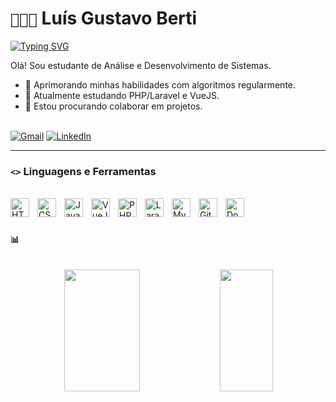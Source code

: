  # <code>👨🏻‍💻</code> Luís Gustavo Berti

[![Typing SVG](https://readme-typing-svg.demolab.com?font=Fira+Code&weight=700&size=20&duration=3000&pause=1000&color=EC0B43&lines=Web+Developer;Full+Stack)](https://git.io/typing-svg)

Olá! Sou estudante de Análise e Desenvolvimento de Sistemas.
- 🔭 Aprimorando minhas habilidades com algoritmos regularmente.
- 🌱 Atualmente estudando PHP/Laravel e VueJS.
- 🤝 Estou procurando colaborar em projetos.



<br>

<div align="left">
  <a href="mailto:lsgustavo404@gmail.com"><img alt="Gmail" src="https://img.shields.io/badge/Gmail-D14836?style=for-the-badge&logo=gmail&logoColor=white"/></a> 
  <a href="https://www.linkedin.com/in/lsgustavo/"><img alt="LinkedIn" src="https://img.shields.io/badge/LinkedIn-0077B5?style=for-the-badge&logo=linkedin&logoColor=white"/></a> 
</div>

---

### <code><></code> Linguagens e Ferramentas

<br>

<div>

  <img align="left" alt="HTML" width="30px" style="padding-right:10px;" src="https://cdn.jsdelivr.net/gh/devicons/devicon/icons/html5/html5-plain.svg"/>
  <img align="left" alt="CSS" width="30px" style="padding-right:10px;" src="https://cdn.jsdelivr.net/gh/devicons/devicon/icons/css3/css3-plain.svg"/>
  <img align="left" alt="JavaScript" width="30px" style="padding-right:10px;" src="https://cdn.jsdelivr.net/gh/devicons/devicon/icons/javascript/javascript-plain.svg"/>
  <img align="left" alt="VueJS" width="30px" style="padding-right:10px;" src="https://cdn.jsdelivr.net/gh/devicons/devicon/icons/vuejs/vuejs-original.svg" />
  <img align="left" alt="PHP" width="30px" style="padding-right:10px;" src="https://cdn.jsdelivr.net/gh/devicons/devicon@latest/icons/php/php-original.svg" />
  <img align="left" alt="Laravel" width="30px" style="padding-right:10px;" src="https://cdn.jsdelivr.net/gh/devicons/devicon@latest/icons/laravel/laravel-original.svg" />
  <img align="left" alt="MySQL" width="30px" style="padding-right:10px;" src="https://cdn.jsdelivr.net/gh/devicons/devicon/icons/mysql/mysql-original.svg" />
  <img align="left" alt="Git" width="30px" style="padding-right:10px;" src="https://cdn.jsdelivr.net/gh/devicons/devicon/icons/git/git-original.svg"/>
  <img align="left" alt="Docker" width="30px" style="padding-right:10px;" src="https://cdn.jsdelivr.net/gh/devicons/devicon/icons/docker/docker-plain.svg"/>
</div>

<br>

#

### <code>📊</code>
<br>

<div align="center">
  <img width="49%" height="195px" src="https://github-readme-stats.vercel.app/api?username=lsgustavo&show_icons=true&count_private=true&title_color=5448C8&icon_color=EC0B43&text_color=c9d1d9&bg_color=0d1117&border_color=fff0"/> 
  <img width="41%" height="195px" src="https://github-readme-stats.vercel.app/api/top-langs/?username=lsgustavo&layout=compact&title_color=5448C8&text_color=fff&bg_color=0d1117&border_color=fff0"/>
</div>

<br>
